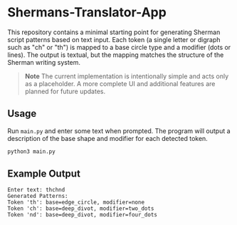 # Shermans-Translator-App

This repository contains a minimal starting point for generating Sherman script patterns based on text input. Each token (a single letter or digraph such as "ch" or "th") is mapped to a base circle type and a modifier (dots or lines). The output is textual, but the mapping matches the structure of the Sherman writing system.

> **Note**
> The current implementation is intentionally simple and acts only as a placeholder. A more complete UI and additional features are planned for future updates.

## Usage

Run `main.py` and enter some text when prompted. The program will output a description of the base shape and modifier for each detected token.

```bash
python3 main.py
```

## Example Output
```
Enter text: thchnd
Generated Patterns:
Token 'th': base=edge_circle, modifier=none
Token 'ch': base=deep_divot, modifier=two_dots
Token 'nd': base=deep_divot, modifier=four_dots
```
